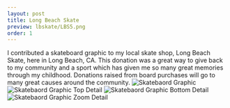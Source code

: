 ```yaml
---
layout: post
title: Long Beach Skate
preview: lbskate/LBS5.png
order: 1
---
```

I contributed a skateboard graphic to my local skate shop, Long Beach Skate, here in Long Beach, CA. This donation was a great way to give back to my community and a sport which has given me so many great memories through my childhood. Donations raised from board purchases will go to many great causes around the community.
![Skatebaord Graphic](LBS5.png)
![Skatebaord Graphic Top Detail](LBS2.png)
![Skatebaord Graphic Bottom Detail](LBS3.png)
![Skatebaord Graphic Zoom Detail](LBS4.png)

